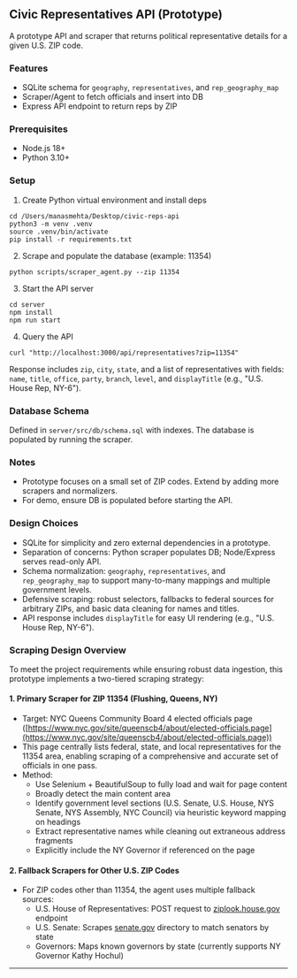 ## Civic Representatives API (Prototype)

A prototype API and scraper that returns political representative details for a given U.S. ZIP code.

### Features
- SQLite schema for `geography`, `representatives`, and `rep_geography_map`
- Scraper/Agent to fetch officials and insert into DB
- Express API endpoint to return reps by ZIP

### Prerequisites
- Node.js 18+
- Python 3.10+

### Setup
1) Create Python virtual environment and install deps
```
cd /Users/manasmehta/Desktop/civic-reps-api
python3 -m venv .venv
source .venv/bin/activate
pip install -r requirements.txt
```

2) Scrape and populate the database (example: 11354)
```
python scripts/scraper_agent.py --zip 11354
```

3) Start the API server
```
cd server
npm install
npm run start
```

4) Query the API
```
curl "http://localhost:3000/api/representatives?zip=11354"
```

Response includes `zip`, `city`, `state`, and a list of representatives with fields:
`name`, `title`, `office`, `party`, `branch`, `level`, and `displayTitle` (e.g., "U.S. House Rep, NY-6").

### Database Schema
Defined in `server/src/db/schema.sql` with indexes. The database is populated by running the scraper.

### Notes
- Prototype focuses on a small set of ZIP codes. Extend by adding more scrapers and normalizers.
- For demo, ensure DB is populated before starting the API.

### Design Choices
- SQLite for simplicity and zero external dependencies in a prototype.
- Separation of concerns: Python scraper populates DB; Node/Express serves read-only API.
- Schema normalization: `geography`, `representatives`, and `rep_geography_map` to support many-to-many mappings and multiple government levels.
- Defensive scraping: robust selectors, fallbacks to federal sources for arbitrary ZIPs, and basic data cleaning for names and titles.
- API response includes `displayTitle` for easy UI rendering (e.g., "U.S. House Rep, NY-6").
### Scraping Design Overview

To meet the project requirements while ensuring robust data ingestion, this prototype implements a two-tiered scraping strategy:

#### 1. Primary Scraper for ZIP 11354 (Flushing, Queens, NY)
- Target: NYC Queens Community Board 4 elected officials page  
  ([https://www.nyc.gov/site/queenscb4/about/elected-officials.page](https://www.nyc.gov/site/queenscb4/about/elected-officials.page))
- This page centrally lists federal, state, and local representatives for the 11354 area, enabling scraping of a comprehensive and accurate set of officials in one pass.
- Method:
  - Use Selenium + BeautifulSoup to fully load and wait for page content
  - Broadly detect the main content area
  - Identify government level sections (U.S. Senate, U.S. House, NYS Senate, NYS Assembly, NYC Council) via heuristic keyword mapping on headings
  - Extract representative names while cleaning out extraneous address fragments
  - Explicitly include the NY Governor if referenced on the page

#### 2. Fallback Scrapers for Other U.S. ZIP Codes
- For ZIP codes other than 11354, the agent uses multiple fallback sources:
  - U.S. House of Representatives: POST request to [ziplook.house.gov](https://ziplook.house.gov/htbin/findrep_house) endpoint
  - U.S. Senate: Scrapes [senate.gov](https://www.senate.gov/senators/senators-contact.htm) directory to match senators by state
  - Governors: Maps known governors by state (currently supports NY Governor Kathy Hochul)

---
